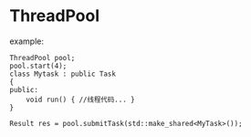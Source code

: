 # ThreadPool
example:
```
ThreadPool pool;
pool.start(4);
class Mytask : public Task
{
public:
	void run() { //线程代码... }
}

Result res = pool.submitTask(std::make_shared<MyTask>());
```
